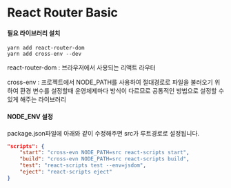 #  React Router Basic 

#### 필요 라이브러리 설치 

```
yarn add react-router-dom
yarn add cross-env --dev
```

react-router-dom : 브라우저에서 사용되는 리액트 라우터

cross-env : 프로젝트에서 NODE_PATH를 사용하여 절대경로로 파일을 불러오기 위하여 환경 변수를 설정할때 운영체제마다 방식이 다르므로 공통적인 방법으로 설정할 수 있게 해주는 라이브러리

#### NODE_ENV 설정 

package.json파일에 아래와 같이 수정해주면 src가 루트경로로 설정됩니다.

```Json
"scripts": {
    "start": "cross-evn NODE_PATH=src react-scripts start",
    "build": "cross-evn NODE_PATH=src react-scripts build",
    "test": "react-scripts test --env=jsdom",
    "eject": "react-scripts eject"
}
```



